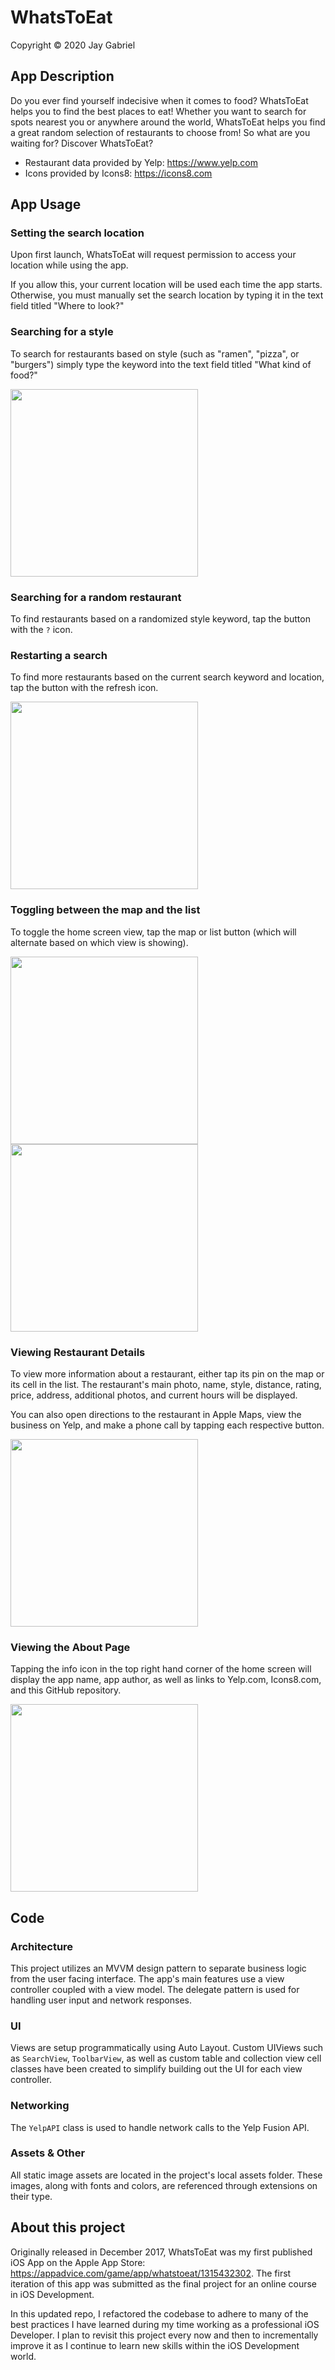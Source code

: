 # WhatsToEat
Copyright © 2020 Jay Gabriel

## App Description
Do you ever find yourself indecisive when it comes to food?  WhatsToEat helps you to find the best places to eat!  Whether you want to search for spots nearest you or anywhere around the world, WhatsToEat helps you find a great random selection of restaurants to choose from!  So what are you waiting for?  Discover WhatsToEat?

* Restaurant data provided by Yelp: https://www.yelp.com
* Icons provided by Icons8: https://icons8.com

## App Usage 

### Setting the search location
Upon first launch, WhatsToEat will request permission to access your location while using the app.  

If you allow this, your current location will be used each time the app starts.  Otherwise, you must manually set the search location by typing it in the text field titled "Where to look?"

### Searching for a style
To search for restaurants based on style (such as "ramen", "pizza", or "burgers") simply type the keyword into the text field titled "What kind of food?"

<img src="https://user-images.githubusercontent.com/24850654/90663168-295b1800-e1fe-11ea-8eb0-780493f0933b.png" width="300">

### Searching for a random restaurant
To find restaurants based on a randomized style keyword, tap the button with the `?` icon.

### Restarting a search
To find more restaurants based on the current search keyword and location, tap the button with the refresh icon.

<img src="https://user-images.githubusercontent.com/24850654/90663172-2a8c4500-e1fe-11ea-8c86-af663dc50b61.png" width="300">

### Toggling between the map and the list
To toggle the home screen view, tap the map or list button (which will alternate based on which view is showing).

<img src="https://user-images.githubusercontent.com/24850654/90660337-a4223400-e1fa-11ea-81cf-8d125e9c53f1.png" width="300"> <img src="https://user-images.githubusercontent.com/24850654/90660352-a6848e00-e1fa-11ea-984b-7f4bb4edf658.png" width="300">

### Viewing Restaurant Details
To view more information about a restaurant, either tap its pin on the map or its cell in the list. The restaurant's main photo, name, style, distance, rating, price, address, additional photos, and current hours will be displayed.  

You can also open directions to the restaurant in Apple Maps, view the business on Yelp, and make a phone call by tapping each respective button.

<img src="https://user-images.githubusercontent.com/24850654/90660361-a7b5bb00-e1fa-11ea-995e-a4dbf23dd71f.png" width="300" align="center">

### Viewing the About Page
Tapping the info icon in the top right hand corner of the home screen will display the app name, app author, as well as links to Yelp.com, Icons8.com, and this GitHub repository.

<img src="https://user-images.githubusercontent.com/24850654/90660364-a8e6e800-e1fa-11ea-9a72-2b40f551350a.png" width="300">

## Code

### Architecture
This project utilizes an MVVM design pattern to separate business logic from the user facing interface.  The app's main features use a view controller coupled with a view model.  The delegate pattern is used for handling user input and network responses.

### UI
Views are setup programmatically using Auto Layout.  Custom UIViews such as `SearchView`, `ToolbarView`, as well as custom table and collection view cell classes have been created to simplify building out the UI for each view controller.

### Networking
The `YelpAPI` class is used to handle network calls to the Yelp Fusion API.

### Assets & Other
All static image assets are located in the project's local assets folder.  These images, along with fonts and colors, are referenced through extensions on their type. 

## About this project

Originally released in December 2017, WhatsToEat was my first published iOS App on the Apple App Store: https://appadvice.com/game/app/whatstoeat/1315432302. The first iteration of this app was submitted as the final project for an online course in iOS Development.

In this updated repo, I refactored the codebase to adhere to many of the best practices I have learned during my time working as a professional iOS Developer.  I plan to revisit this project every now and then to incrementally improve it as I continue to learn new skills within the iOS Development world.
